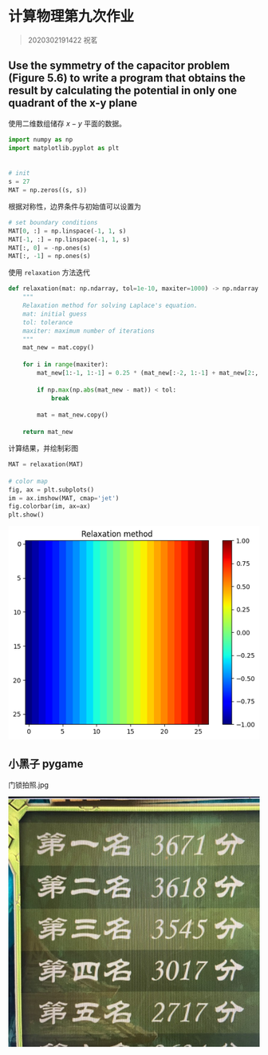 # 计算物理第九次作业

> 2020302191422 祝茗

## Use the symmetry of the capacitor problem (Figure 5.6) to write a program that obtains the result by calculating the potential in only one quadrant of the x-y plane

使用二维数组储存 $x-y$ 平面的数据。

```python
import numpy as np
import matplotlib.pyplot as plt


# init
s = 27
MAT = np.zeros((s, s))
```

根据对称性，边界条件与初始值可以设置为

```python
# set boundary conditions
MAT[0, :] = np.linspace(-1, 1, s)
MAT[-1, :] = np.linspace(-1, 1, s)
MAT[:, 0] = -np.ones(s)
MAT[:, -1] = np.ones(s)
```

使用 `relaxation` 方法迭代

```python
def relaxation(mat: np.ndarray, tol=1e-10, maxiter=1000) -> np.ndarray:
    """
    Relaxation method for solving Laplace's equation.
    mat: initial guess
    tol: tolerance
    maxiter: maximum number of iterations
    """
    mat_new = mat.copy()

    for i in range(maxiter):
        mat_new[1:-1, 1:-1] = 0.25 * (mat_new[:-2, 1:-1] + mat_new[2:, 1:-1] + mat_new[1:-1, :-2] + mat_new[1:-1, 2:])  # update interior points

        if np.max(np.abs(mat_new - mat)) < tol:
            break

        mat = mat_new.copy()

    return mat_new
```

计算结果，并绘制彩图

```python
MAT = relaxation(MAT)

# color map
fig, ax = plt.subplots()
im = ax.imshow(MAT, cmap='jet')
fig.colorbar(im, ax=ax)
plt.show()
```

![output](./Relaxation_method.png)

## 小黑子 pygame

门锁拍照.jpg

![jntm](./jntm.png)
